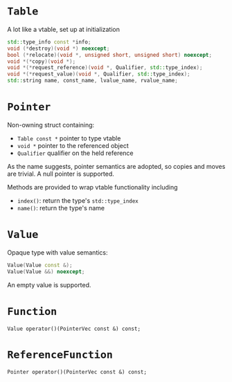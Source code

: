 # `Table`
A lot like a vtable, set up at initialization

```c++
std::type_info const *info;
void (*destroy)(void *) noexcept;
bool (*relocate)(void *, unsigned short, unsigned short) noexcept;
void *(*copy)(void *);
void *(*request_reference)(void *, Qualifier, std::type_index);
void *(*request_value)(void *, Qualifier, std::type_index);
std::string name, const_name, lvalue_name, rvalue_name;
```

# `Pointer`

Non-owning struct containing:
- `Table const *` pointer to type vtable
- `void *` pointer to the referenced object
- `Qualifier` qualifier on the held reference

As the name suggests, pointer semantics are adopted, so copies and moves are trivial. A null pointer is supported.

Methods are provided to wrap vtable functionality including
- `index()`: return the type's `std::type_index`
- `name()`: return the type's name

# `Value`

Opaque type with value semantics:
```c++
Value(Value const &);
Value(Value &&) noexcept;
```

An empty value is supported.

# `Function`
```
Value operator()(PointerVec const &) const;
```

# `ReferenceFunction`

```
Pointer operator()(PointerVec const &) const;
```